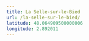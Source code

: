```yaml
---
title: La Selle-sur-le-Bied
url: /la-selle-sur-le-bied/
latitude: 48.064909500000006
longitude: 2.892011
---
```

